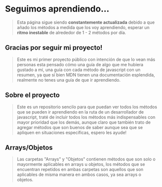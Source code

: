 # Seguimos aprendiendo...

> Esta página sigue siendo **constantemente actualizada** debido a que añado los
> métodos a medida que los voy aprendiendo, esperar un **ritmo inestable** de
> alrededor de 1 - 2 métodos por día.

## Gracias por seguir mi proyecto!

> Este es mi primer proyecto público con intención de que lo vean más personas
> esta pensado cómo una guía de algo que me hubiera gustado a mí, una guía con
> cada método de javascript con un resumen, ya que sí bien MDN tienen una
> documentación esplendida, realmente no tenes una guía de que ir aprendiendo.

## Sobre el proyecto

> Este es un repositorio sencilo para que puedan ver todos los métodos que se
> pueden ir aprendiendo en la ruta de un desarrollador de javascript, traté de
> incluir todos los métodos más indispensables con mayor prioridad que los
> demás, aunque claro que también trato de agregar métodos que son buenos de
> saber aunque sea que se apliquen en situaciones especificas, espero les ayude!

## Arrays/Objetos

> Las carpetas "Arrays" y "Objetos" contienen métodos que son solo o mayormente
> aplicables en arrays u objetos, los métodos que se encuentran repetidos en
> ambas carpetas son aquellos que son aplicables de misma manera en ambos casos,
> ya sea arrays o objetos.
